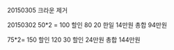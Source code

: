 
20150305
크라운 제거

20150302
50*2 = 100 할인 80
20 한일 14만원 총합 94만원

75*2=  150 할인 120
30 할인 24만원 총합 144만원
